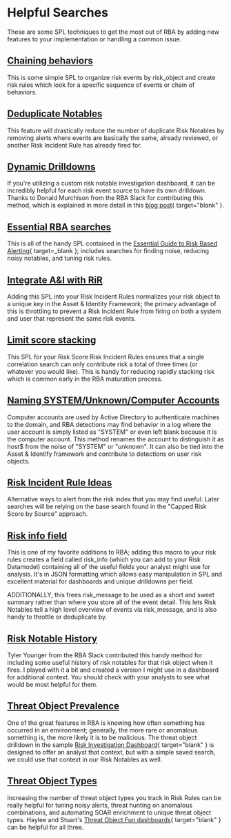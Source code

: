 # Helpful Searches

These are some SPL techniques to get the most out of RBA by adding new features to your implementation or handling a common issue.

## [Chaining behaviors](./this_then_that_alerts.md)

This is some simple SPL to organize risk events by risk_object and create risk rules which look for a specific sequence of events or chain of behaviors.

## [Deduplicate Notables](./deduplicate_notables.md)

This feature will drastically reduce the number of duplicate Risk Notables by removing alerts where events are basically the same, already reviewed, or another Risk Incident Rule has already fired for.

## [Dynamic Drilldowns](./dynamic_drilldowns.md)

If you're utilizing a custom risk notable investigation dashboard, it can be incredibly helpful for each risk event source to have its own drilldown. Thanks to Donald Murchison from the RBA Slack for contributing this method, which is explained in more detail in this [blog post](https://medium.com/@donemurch/lookup-to-drilldown-building-dynamic-searches-for-triaging-risk-notables-in-splunk-87c976711f7a){ target="blank" }.

## [Essential RBA searches](./risk_guide_searches.md)

This is all of the handy SPL contained in the [Essential Guide to Risk Based Alerting](https://www.splunk.com/en_us/resources/the-essential-guide-to-risk-based-alerting.html){ target=_blank }; includes searches for finding noise, reducing noisy notables, and tuning risk rules.

## [Integrate A&I with RiR](./asset_and_identity_rir_logic.md)

Adding this SPL into your Risk Incident Rules normalizes your risk object to a unique key in the Asset & Identity Framework; the primary advantage of this is throttling to prevent a Risk Incident Rule from firing on both a system and user that represent the same risk events.

## [Limit score stacking](./limit_score_stacking.md)

This SPL for your Risk Score Risk Incident Rules ensures that a single correlation search can only contribute risk a total of three times (or whatever you would like). This is handy for reducing rapidly stacking risk which is common early in the RBA maturation process.

## [Naming SYSTEM/Unknown/Computer Accounts](./naming_system_unknown_computer_accounts.md)

Computer accounts are used by Active Directory to authenticate machines to the domain, and RBA detections may find behavior in a log where the user account is simply listed as "SYSTEM" or even left blank because it is the computer account. This method renames the account to distinguish it as host$ from the noise of "SYSTEM" or "unknown". It can also be tied into the Asset & Identify framework and contribute to detections on user risk objects.

## [Risk Incident Rule Ideas](./risk_incident_rule_ideas.md)

Alternative ways to alert from the risk index that you may find useful. Later searches will be relying on the base search found in the "Capped Risk Score by Source" approach.

## [Risk info field](./risk_info_event_detail.md)

This is one of my favorite additions to RBA; adding this macro to your risk rules creates a field called risk_info (which you can add to your Risk Datamodel) containing all of the useful fields your analyst might use for analysis. It's in JSON formatting which allows easy manipulation in SPL and excellent material for dashboards and unique drilldowns per field.

ADDITIONALLY, this frees risk_message to be used as a short and sweet summary rather than where you store all of the event detail. This lets Risk Notables tell a high level overview of events via risk_message, and is also handy to throttle or deduplicate by.

## [Risk Notable History](./risk_notable_history.md)

Tyler Younger from the RBA Slack contributed this handy method for including some useful history of risk notables for that risk object when it fires. I played with it a bit and created a version I might use in a dashboard for additional context. You should check with your analysts to see what would be most helpful for them.

## [Threat Object Prevalence](./threat_object_prevalence.md)

One of the great features in RBA is knowing how often something has occurred in an environment; generally, the more rare or anomalous something is, the more likely it is to be malicious. The threat object drilldown in the sample [Risk Investigation Dashboard](https://splunk.github.io/rba/dashboards/risk_investigation/){ target="blank" } is designed to offer an analyst that context, but with a simple saved search, we could use that context in our Risk Notables as well.

## [Threat Object Types](./threat_object_types.md)

Increasing the number of threat object types you track in Risk Rules can be really helpful for tuning noisy alerts, threat hunting on anomalous combinations, and automating SOAR enrichment to unique threat object types. Haylee and Stuart's [Threat Object Fun dashboards](https://splunkbase.splunk.com/app/6917){ target="blank" } can be helpful for all three.